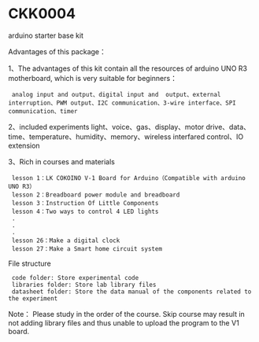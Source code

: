 # CKK0004
 arduino starter base kit

Advantages of this package：

1、The advantages of this kit contain all the resources of arduino UNO R3 motherboard, which is very suitable for beginners：

     analog input and output、digital input and  output、external interruption、PWM output、I2C communication、3-wire interface、SPI communication、timer

2、included experiments
     light、voice、gas、display、motor drive、data、time、temperature、humidity、memory、wireless interfared control、IO extension

3、Rich in courses and materials

     lesson 1：LK COKOINO V-1 Board for Arduino（Compatible with arduino UNO R3）
     lesson 2：Breadboard power module and breadboard
     lesson 3：Instruction Of Little Components
     lesson 4：Two ways to control 4 LED lights
     .
     .
     .
     lesson 26：Make a digital clock
     lesson 27：Make a Smart home circuit system

File structure
  
     code folder: Store experimental code
     libraries folder: Store lab library files
     datasheet folder: Store the data manual of the components related to the experiment

Note：
     Please study in the order of the course. Skip course may result in not adding library files and thus unable to upload the program to the V1 board.